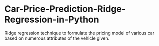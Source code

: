 # Car-Price-Prediction-Ridge-Regression-in-Python
Ridge regression technique to formulate the pricing model of various car based on numerous attributes of the vehicle given.
